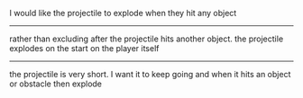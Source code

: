 I would like the projectile to explode when they hit any object

***

rather than excluding after the projectile hits
another object. the projectile explodes on the start on the player itself  

***

the projectile is very short. I want it to keep going
and when it hits an object or obstacle then explode